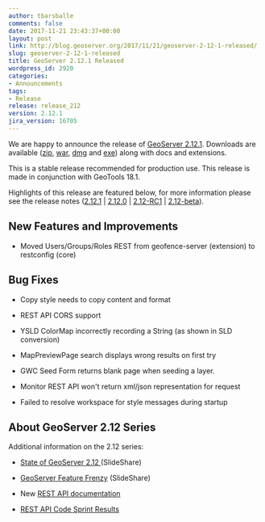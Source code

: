 ```yaml
---
author: tbarsballe
comments: false
date: 2017-11-21 23:43:37+00:00
layout: post
link: http://blog.geoserver.org/2017/11/21/geoserver-2-12-1-released/
slug: geoserver-2-12-1-released
title: GeoServer 2.12.1 Released
wordpress_id: 2920
categories:
- Announcements
tags:
- Release
release: release_212
version: 2.12.1
jira_version: 16705
---
```


We are happy to announce the release of [GeoServer 2.12.1](http://sourceforge.net/projects/geoserver/files/GeoServer/2.12.1/). Downloads are available ([zip](http://sourceforge.net/projects/geoserver/files/GeoServer/2.12.1/geoserver-2.12.1-bin.zip/download), [war](http://sourceforge.net/projects/geoserver/files/GeoServer/2.12.1/geoserver-2.12.1-war.zip/download), [dmg](http://sourceforge.net/projects/geoserver/files/GeoServer/2.12.1/geoserver-2.12.1.dmg/download) and [exe](http://sourceforge.net/projects/geoserver/files/GeoServer/2.12.1/geoserver-2.12.1.exe/download)) along with docs and extensions.










This is a stable release recommended for production use. This release is made in conjunction with GeoTools 18.1.




Highlights of this release are featured below, for more information please see the release notes ([2.12.1](https://osgeo-org.atlassian.net/secure/ReleaseNote.jspa?projectId=10000&version=16705) | [2.12.0](https://osgeo-org.atlassian.net/secure/ReleaseNote.jspa?version=16703&styleName=Html&projectId=10000&Create=Create&atl_token=BMGO-EVM2-SZYH-VJUH%7Cf148b3772c10d37fb2a345c4d35ca4b24e27e75d%7Clin) | [2.12-RC1](https://osgeo-org.atlassian.net/secure/ReleaseNote.jspa?projectId=10000&version=16600) | [2.12-beta](https://osgeo-org.atlassian.net/secure/ReleaseNote.jspa?projectId=10000&version=15700)).


## New Features and Improvements





 	
  * Moved Users/Groups/Roles REST from geofence-server (extension) to restconfig (core)




## Bug Fixes





 	
  * Copy style needs to copy content and format

 	
  * REST API CORS support

 	
  * YSLD ColorMap incorrectly recording a String (as shown in SLD conversion)

 	
  * MapPreviewPage search displays wrong results on first try

 	
  * GWC Seed Form returns blank page when seeding a layer.

 	
  * Monitor REST API won't return xml/json representation for request

 	
  * Failed to resolve workspace for style messages during startup













## About GeoServer 2.12 Series


Additional information on the 2.12 series:



 	
  * [State of GeoServer 2.12 ](https://www.slideshare.net/geosolutions/state-of-geoserver-21geoservernodeopts2)(SlideShare)

 	
  * [GeoServer Feature Frenzy](https://www.slideshare.net/jgarnett/geoserver-feature-frenzy-80906586/jgarnett/geoserver-feature-frenzy-80906586) (SlideShare)

 	
  * New [REST API documentation](http://docs.geoserver.org/latest/en/user/rest/index.html#rest)

 	
  * [REST API Code Sprint Results](http://blog.geoserver.org/2017/04/11/rest-api-code-sprint-results/)






